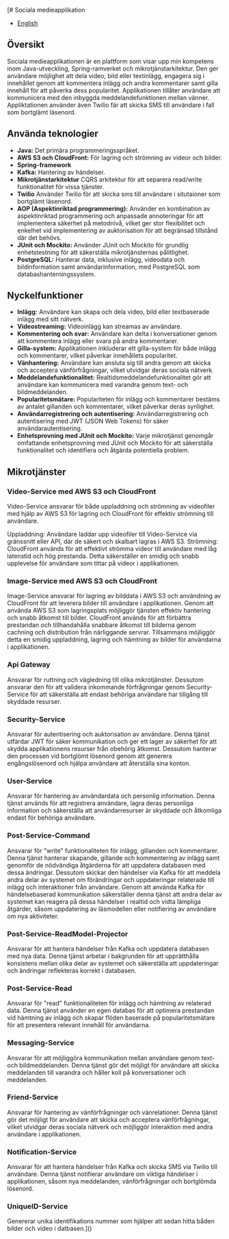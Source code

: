 [# Sociala medieapplikation
- [English](README.md)

## Översikt
Sociala medieapplikationen är en plattform som visar upp min kompetens inom Java-utveckling, Spring-ramverket och mikrotjänstarkitektur. Den ger användare möjlighet att dela video, bild eller textinlägg, engagera sig i innehållet genom att kommentera inlägg och andra kommentarer samt gilla innehåll för att påverka dess popularitet. Applikationen tillåter användare att kommunicera med den inbyggda meddelandefunktionen mellan vänner. Appliktationen använder även Twilio fär att skicka SMS till användare i fall som bortglämt läsenord.


## Använda teknologier
- **Java:** Det primära programmeringsspråket.
- **AWS S3 och CloudFront:** För lagring och strömning av videor och bilder.
- **Spring-framework**
- **Kafka:** Hantering av händelser.
- **Mikrotjänstarkitektur** CQRS arkitektur för att separera read/write funktionalitet för vissa tjänster.
- **Twilio** Använder Twilio för att skicka sms till användare i situtaioner som bortglämt läsenord.
- **AOP (Aspektinriktad programmering):** Använder en kombination av aspektinriktad programmering och anpassade annoteringar för att implementera säkerhet på metodnivå, vilket ger stor flexibilitet och enkelhet vid implementering av auktorisation för att begränsad tillstånd där det behövs.
- **JUnit och Mockito:** Använder JUnit och Mockito för grundlig enhetstestning för att säkerställa mikrotjänsternas pålitlighet.
- **PostgreSQL:** Hanterar data, inklusive inlägg, videodata och bildinformation samt användarinformation, med PostgreSQL som databashanterningssystem.

## Nyckelfunktioner
- **Inlägg:** Användare kan skapa och dela video, bild eller textbaserade inlägg med sitt nätverk.
- **Videostreaming:** Videoinlägg kan streamas av användare.
- **Kommentering och svar:** Användare kan delta i konversationer genom att kommentera inlägg eller svara på andra kommentarer.
- **Gilla-system:** Applikationen inkluderar ett gilla-system för både inlägg och kommentarer, vilket påverkar innehållets popularitet.
- **Vänhantering:** Användare kan ansluta sig till andra genom att skicka och acceptera vänförfrågningar, vilket utvidgar deras sociala nätverk.
- **Meddelandefunktionalitet:** Realtidsmeddelandefunktionalitet gör att användare kan kommunicera med varandra genom text- och bildmeddelanden.
- **Popularitetsmätare:** Populariteten för inlägg och kommentarer bestäms av antalet gillanden och kommentarer, vilket påverkar deras synlighet.
- **Användarregistrering och autentisering:** Användarregistrering och autentisering med JWT (JSON Web Tokens) för säker användarautentisering.
- **Enhetsprovning med JUnit och Mockito:** Varje mikrotjänst genomgår omfattande enhetsprovning med JUnit och Mockito för att säkerställa funktionalitet och identifiera och åtgärda potentiella problem.

## Mikrotjänster

### Video-Service med AWS S3 och CloudFront
Video-Service ansvarar för både uppladdning och strömning av videofiler med hjälp av AWS S3 för lagring och CloudFront för effektiv strömning till användare.

Uppladdning: Användare laddar upp videofiler till Video-Service via gränssnitt eller API, där de säkert och skalbart lagras i AWS S3.
Strömning: CloudFront används för att effektivt strömma videor till användare med låg latenstid och hög prestanda. Detta säkerställer en 
smidig och snabb upplevelse för användare som tittar på videor i applikationen.


### Image-Service med AWS S3 och CloudFront
Image-Service ansvarar för lagring av bilddata i AWS S3 och användning av CloudFront för att leverera bilder till användare
i applikationen. Genom att använda AWS S3 som lagringsplats möjliggör tjänsten effektiv hantering och snabb åtkomst till bilder. 
CloudFront används för att förbättra prestandan och tillhandahålla snabbare åtkomst till bilderna genom cachning och distribution 
från närliggande servrar. Tillsammans möjliggör detta en smidig uppladdning, lagring och hämtning av bilder för användarna i applikationen.

### Api Gateway
Ansvarar för ruttning och vägledning till olika mikrotjänster. Dessutom ansvarar den för att validera inkommande 
förfrågningar genom Security-Service för att säkerställa att endast behöriga användare har tillgång till skyddade resurser.

### Security-Service
Ansvarar för autentisering och auktorisation av användare. Denna tjänst utfärdar JWT för säker kommunikation och ger ett lager
av säkerhet för att skydda applikationens resurser från obehörig åtkomst. Dessutom hanterar den processen vid bortglömt 
lösenord genom att generera engångslösenord och hjälpa användare att återställa sina konton.

### User-Service
Ansvarar för hantering av användardata och personlig information. Denna tjänst används för att registrera användare, lagra
deras personliga information och säkerställa att användarresurser är skyddade och åtkomliga endast för behöriga användare.

### Post-Service-Command
Ansvarar för "write" funktionaliteten för inlägg, gillanden och kommentarer. Denna tjänst hanterar skapande, gillande och 
kommentering av inlägg samt genomför de nödvändiga åtgärderna för att uppdatera databasen med dessa ändringar. Dessutom 
skickar den händelser via Kafka för att meddela andra delar av systemet om förändringar och uppdateringar relaterade till 
inlägg och interaktioner från användare. Genom att använda Kafka för händelsebaserad kommunikation säkerställer denna tjänst 
att andra delar av systemet kan reagera på dessa händelser i realtid och vidta lämpliga åtgärder, såsom uppdatering av läsmodellen 
eller notifiering av användare om nya aktiviteter.

### Post-Service-ReadModel-Projector
Ansvarar för att hantera händelser från Kafka och uppdatera databasen med nya data. Denna tjänst arbetar i bakgrunden för
att upprätthålla konsistens mellan olika delar av systemet och säkerställa att uppdateringar och ändringar reflekteras korrekt 
i databasen.

### Post-Service-Read
Ansvarar för "read" funktionaliteten för inlägg och hämtning av relaterad data. Denna tjänst använder en egen databas för 
att optimera prestandan vid hämtning av inlägg och skapar flöden baserade på popularitetsmätare för att presentera relevant innehåll för användarna.

### Messaging-Service
Ansvarar för att möjliggöra kommunikation mellan användare genom text- och bildmeddelanden. Denna tjänst gör det möjligt 
för användare att skicka meddelanden till varandra och håller koll på konversationer och meddelanden.

### Friend-Service
Ansvarar för hantering av vänförfrågningar och vänrelationer. Denna tjänst gör det möjligt för användare att skicka och 
acceptera vänförfrågningar, vilket utvidgar deras sociala nätverk och möjliggör interaktion med andra användare i applikationen.

### Notification-Service
Ansvarar för att hantera händelser från Kafka och skicka SMS via Twilio till användare. Denna tjänst notifierar användare
om viktiga händelser i applikationen, såsom nya meddelanden, vänförfrågningar och bortglömda lösenord.

### UniqueID-Service
Genererar unika identifikations nummer som hjälper att sedan hitta båden bilder och video i datbasen.]([]())